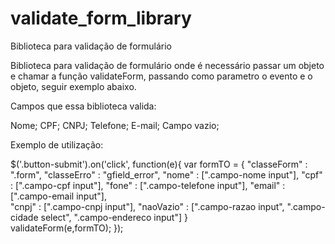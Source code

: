# validate_form_library
Biblioteca para validação de formulário

Biblioteca para validação de formulário onde é necessário passar um objeto e chamar a função validateForm, passando como parametro o evento e o objeto, seguir exemplo abaixo.

Campos que essa biblioteca valida:

Nome;
CPF;
CNPJ;
Telefone;
E-mail;
Campo vazio;

Exemplo de utilização:

$('.button-submit').on('click', function(e){
	var formTO = {
		"classeForm" : ".form",
		"classeErro" : "gfield_error",
		"nome" : [".campo-nome input"],
		"cpf" : [".campo-cpf input"],
		"fone" : [".campo-telefone input"],
		"email" : [".campo-email input"],		
		"cnpj" : [".campo-cnpj input"],
		"naoVazio" : [".campo-razao input", ".campo-cidade select", ".campo-endereco input"]
	}	
	validateForm(e,formTO);
});

